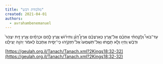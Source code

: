 ```yaml
---
title: "מלכודת דבש"
created: 2021-04-01
authors: 
  - avrahambenemanuel
---
```


עַד־בֹּאִי֩ וְלָקַחְתִּ֨י אֶתְכֶ֜ם אֶל־אֶ֣רֶץ כְּאַרְצְכֶ֗ם אֶרֶץ֩ דָּגָ֨ן וְתִיר֜וֹשׁ אֶ֧רֶץ לֶ֣חֶם וּכְרָמִ֗ים אֶ֣רֶץ זֵ֤ית יִצְהָר֙ וּדְבַ֔שׁ וִֽחְי֖וּ וְלֹ֣א תָמֻ֑תוּ וְאַֽל־תִּשְׁמְעוּ֙ אֶל־חִזְקִיָּ֔הוּ כִּֽי־יַסִּ֤ית אֶתְכֶם֙ לֵאמֹ֔ר יְהוָ֖ה יַצִּילֵֽנוּ׃

[https://geulah.org.il/Tanach/Tanach.xml?2Kings18:32-32](https://geulah.org.il/Tanach/Tanach.xml?2Kings18:32-32)
